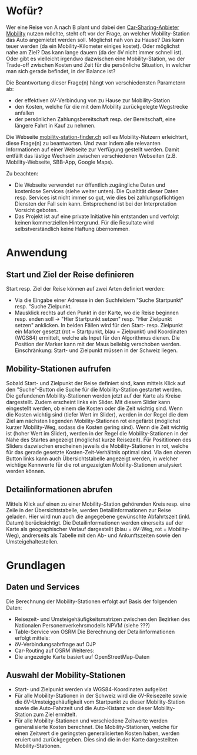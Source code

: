 # Wofür?
Wer eine Reise von A nach B plant und dabei den <a href="https://www.mobility.ch/de">Car-Sharing-Anbieter Mobility</a> nutzen möchte, steht oft vor der Frage, an welcher Mobility-Station das Auto angemietet werden soll. Möglichst nah von zu Hause? Das kann teuer werden (da ein Mobility-Kilometer einiges kostet). Oder möglichst nahe am Ziel? Das kann lange dauern (da der öV nicht immer schnell ist). Oder gibt es vielleicht irgendwo dazwischen eine Mobility-Station, wo der Trade-off zwischen Kosten und Zeit für die persönliche Situation, in welcher man sich gerade befindet, in der Balance ist?

Die Beantwortung dieser Frage(n) hängt von verschiedensten Parametern ab:
- der effektiven öV-Verbindung von zu Hause zur Mobility-Station
- den Kosten, welche für die mit dem Mobility zurückgelegte Wegstrecke anfallen
- der persönlichen Zahlungsbereitschaft resp. der Bereitschaft, eine längere Fahrt in Kauf zu nehmen.

Die Webseite <a href="http://mobility-station-finder.ch/">mobility-station-finder.ch</a> soll es Mobility-Nutzern erleichtert, diese Frage(n) zu beantworten. Und zwar indem alle relevanten Informationen auf einer Webseite zur Verfügung gestellt werden. Damit entfällt das lästige Wechseln zwischen verschiedenen Webseiten (z.B. Mobility-Webseite, SBB-App, Google Maps).

Zu beachten:
- Die Webseite verwendet nur öffentlich zugängliche Daten und kostenlose Services (siehe weiter unten). Die Qualtität dieser Daten resp. Services ist nicht immer so gut, wie dies bei zahlungspflichtigen Diensten der Fall sein kann. Entsprechend ist bei der Interpretation Vorsicht geboten.
- Das Projekt ist auf eine private Initiative hin entstanden und verfolgt keinen kommerziellen Hintergrund. Für die Resultate wird selbstverständlich keine Haftung übernommen.

# Anwendung
## Start und Ziel der Reise definieren
Start resp. Ziel der Reise können auf zwei Arten definiert werden:
- Via die Eingabe einer Adresse in den Suchfeldern "Suche Startpunkt" resp. "Suche Zielpunkt.
- Mausklick rechts auf den Punkt in der Karte, wo die Reise beginnen resp. enden soll -> "Hier Startpunkt setzen" resp. 
"Hier Zielpunkt setzen" anklicken.
In beiden Fällen wird für den Start- resp. Zielpunkt ein Marker gesetzt (rot = Startpunkt, blau = Zielpunkt) und Koordinaten (WGS84) ermittelt, welche als Input für den Algorithmus dienen. Die Position der Marker kann mit der Maus beliebig verschoben werden.
Einschränkung: Start- und Zielpunkt müssen in der Schweiz liegen.

## Mobility-Stationen aufrufen
Sobald Start- und Zielpunkt der Reise definiert sind, kann mittels Klick auf den "Suche"-Button die Suche für die Mobility-Station gestartet werden.
Die gefundenen Mobility-Stationen werden jetzt auf der Karte als Kreise dargestellt. Zudem erscheint links ein Slider. Mit diesem Slider kann eingestellt werden, ob einem die Kosten oder die Zeit wichtig sind. Wenn die Kosten wichtig sind (tiefer Wert im Slider), werden in der Regel die dem Ziel am nächsten liegenden Mobility-Stationen rot eingefärbt (möglichst kurzer Mobility-Weg, sodass die Kosten gering sind). Wenn die Zeit wichtig ist (hoher Wert im Slider), werden in der Regel die Mobility-Stationen in der Nähe des Startes angezeigt (möglichst kurze Reisezeit). Für Posititionen des Sliders dazwischen erscheinen jeweils die Mobility-Stationen in rot, welche für das gerade gesetzte Kosten-Zeit-Verhältnis optimal sind.
Via den oberen Button links kann auch Übersichtstabelle angezeigt werden, in welcher wichtige Kennwerte für die rot angezeigten Mobility-Stationen analysiert werden können.

## Detailinformationen abrufen
Mittels Klick auf einen zu einer Mobility-Station gehörenden Kreis resp. eine Zeile in der Übersichtstabelle, werden Detailinformationen zur Reise geladen. Hier wird nun auch die angegebene gewünschte Abfahrtszeit (inkl. Datum) berücksichtigt. Die Detailinformationen werden einerseits auf der Karte als geographischer Verlauf dargestellt (blau = öV-Weg, rot = Mobility-Weg), andrerseits als Tabelle mit den Ab- und Ankunftszeiten sowie den Umsteigehaltestellen.

# Grundlagen
## Daten und Services
Die Berechnung der Mobility-Stationen erfolgt auf Basis der folgenden Daten:
- Reisezeit- und Umsteigehäufigkeitsmatrizen zwischen den Bezirken des Nationalen Personenverkehrsmodells NPVM (siehe ???)
- Table-Service von OSRM
Die Berechnung der Detailinformationen erfolgt mittels:
- öV-Verbindungsabrfrage auf OJP
- Car-Routing auf OSRM
Weiteres:
- Die angezeigte Karte basiert auf OpenStreetMap-Daten
## Auswahl der Mobility-Stationen
- Start- und Zielpunkt werden via WGS84-Koordinaten aufgelöst
- Für alle Mobility-Stationen in der Schweiz wird die öV-Reisezeite sowie die öV-Umsteiggehäufigkeit vom Startpunkt zu dieser Mobility-Station sowie die Auto-Fahrzeit und die Auto-Kistanz von dieser Mobility-Station zum Ziel ermittelt.
- Für alle Mobility-Stationen und verschiedene Zeitwerte werden generalisierte Kosten berechnet. Die Mobility-Stationen, welche für einen Zeitwert die geringsten generalisierten Kosten haben, werden eruiert und zurückgegeben. Dies sind die in der Karte dargestellten Mobility-Stationen.

